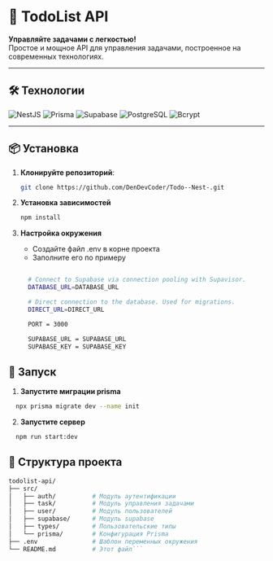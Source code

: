 # 🚀 TodoList API

**Управляйте задачами с легкостью!**  
Простое и мощное API для управления задачами, построенное на современных технологиях.

---

## 🛠 Технологии

<div align="left">
  <img src="https://img.shields.io/badge/NestJS-E0234E?style=for-the-badge&logo=nestjs&logoColor=white" alt="NestJS">
  <img src="https://img.shields.io/badge/Prisma-2D3748?style=for-the-badge&logo=prisma&logoColor=white" alt="Prisma">
  <img src="https://img.shields.io/badge/Supabase-3FCF8E?style=for-the-badge&logo=supabase&logoColor=white" alt="Supabase">
  <img src="https://img.shields.io/badge/PostgreSQL-4169E1?style=for-the-badge&logo=postgresql&logoColor=white" alt="PostgreSQL">
  <img src="https://img.shields.io/badge/Bcrypt-000000?style=for-the-badge&logo=bcrypt&logoColor=white" alt="Bcrypt">
</div>

---

## 📦 Установка

1. **Клонируйте репозиторий**:

   ```bash
   git clone https://github.com/DenDevCoder/Todo--Nest-.git
   ```

2. **Установка зависимостей**

   ```bash
   npm install
   ```

3. **Настройка окружения**

   - Создайте файл .env в корне проекта
   - Заполните его по примеру

   ```bash

     # Connect to Supabase via connection pooling with Supavisor.
     DATABASE_URL=DATABASE_URL

     # Direct connection to the database. Used for migrations.
     DIRECT_URL=DIRECT_URL

     PORT = 3000

     SUPABASE_URL = SUPABASE_URL
     SUPABASE_KEY = SUPABASE_KEY
   ```

## 🚦 Запуск

1. **Запустите миграции prisma**

```bash
  npx prisma migrate dev --name init
```

2. **Запустите сервер**

```bash
  npm run start:dev
```

## 📂 Структура проекта

````bash
todolist-api/
├── src/
│   ├── auth/          # Модуль аутентификации
│   ├── task/          # Модуль управления задачами
│   ├── user/          # Модуль пользователей
│   ├── supabase/      # Модуль supabase
│   ├── types/         # Пользовательские типы
│   └── prisma/        # Конфигурация Prisma
├── .env               # Шаблон переменных окружения
└── README.md          # Этот файл```
````
